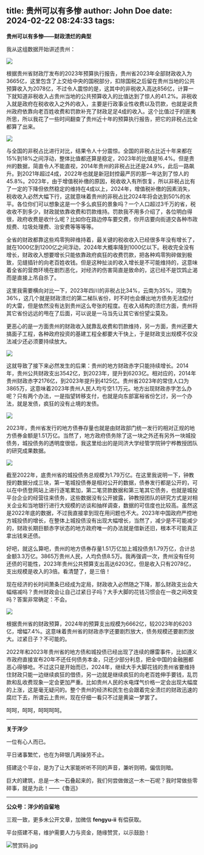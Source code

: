 title: 贵州可以有多惨
author: John Doe
date: 2024-02-22 08:24:33
tags:
---
**贵州可以有多惨——财政溃烂的典型**<!--more-->

我从这组数据开始讲述贵州：

![](/images/20240222001.png)

根据贵州省财政厅发布的2023年预算执行报告，贵州省2023年全部财政收入为3665亿，这里包含了上交给中央的国税部分，扣除国税之后留在贵州当地的公共预算收入为2078亿，不过令人震惊的是，这其中的非税收入高达856亿，计算一下就知道非税收入占贵州当地的公共预算收入的比值达到了惊人的41.2%。非税收入就是政府在税收收入之外的收入，主要是行政事业性收费以及罚款，也就是说贵州政府依靠向老百姓收费和罚款补充了财政足足4成的收入。这个比值过于的匪夷所思，所以我花了一些时间翻查了贵州近十年的预算执行报告，把它的非税占比全都算了出来。

![](/images/20240222002.png)

与全国的非税占比进行对比，结果令人十分震惊。全国的非税占比近十年来都在15%到18%之间浮动，整体比值都还算是稳定，2023年的比值是16.4%。但是贵州的数据，简直令人不能直视，2014年贵州的非税占比还是24.9%，此后一路飙升。到2021年超过4成，2022年也就是新冠封控最严厉的那一年达到了惊人的45.8%。2023年，由于增值税补缴的原因，税收收入有所恢复，所以非税占比有了一定的下降但依然稳定的维持在4成以上，2024年，增值税补缴的因素消失，税收收入必然大幅下行，这就意味着贵州的非税占比2024年将会达到50%的水平。各位你们可以想象这是一个多么疯狂的景象吗？一个人口超过3千万的省，税收收不到多少，财政就依靠收费和罚款维持。罚款我不用多介绍了，各位明白得很，政府收费是收什么呢？比如你在路边停车要交费，你开店要向街道交各种市政规费、垃圾处理费、治安费等等等等。

全省的财政都靠这些鸡零狗碎维持着，最关键的税收收入已经很多年没有增长了，就在1000亿到1200亿之间浮动，2024年大概率降到1000亿以下。税收完全没有增长，财政收入想要增长只能依靠政府疯狂的收费罚款，把各种鸡零狗碎做到极致，见缝插针的向老百姓收钱。但是这种扯淡的收入增长是不可能维持的，这意味着全省的营商环境在剧烈恶化，对经济的伤害简直是致命的，这已经不是饮鸩止渴而是直接上吊自杀了。

这里我需要横向对比一下，2023年四川的非税占比34%，云南为35%，河南为36%，这几个就是财政溃烂的第二梯队省份，时不时也会爆出地方债务无法偿付的大雷，但是依然没有达到贵州这么夸张的程度。在收入结构的溃烂方面，贵州将其它省份远远的甩在了后面，可以说是一马当先让其它省份望尘莫及。

更恶心的是一方面贵州的财政收入就靠乱收费和罚款维持，另一方面，贵州还要大搞面子工程，各种政府投资的基建工程全都要大干快上，于是财政支出规模不仅没法减少还必须要持续放大。

![](/images/20240222003.png)

这就导致了接下来必然发生的后果：贵州的地方财政赤字只能持续增长。2014年，贵州公共财政支出3542亿，到2023年，提升到6203亿。相对应的，2014年贵州财政赤字2176亿，到2023年提升到4125亿。贵州省2023年的常住人口为3865万，这意味着2023年贵州人民人均亏空1.1万元。地方出现财政赤字怎么办呢？只有两个办法，一是指望转移支付，也就是向东部富裕省份乞讨，另一个办法，就是发债，疯狂的没有止境的发债。

![](/images/20240222004.png)

2023年，贵州省发行的地方债券存量也就是由财政部门统一发行的相对正规的地方债券金额是1.51万亿。当然了，地方政府债务除了这一块之外还有另外一块城投债务，城投债务的透明度很低，我这里给出的是同济大学经管学院钟宁桦教授团队的研究成果数据。

![](/images/20240222005.png)

截至2022年，底贵州省的城投债务总规模为1.79万亿。在这里我说明一下，钟教授的数据分成三块，第一笔城投债券是相对公开的数据，债券发行都是公开的，可以在中债登网站上进行逐笔累加，第二笔贷款数据和第三笔其它债务，也就是城投平台企业的经营往来债务，这些数据没有公开披露，钟教授团队的研究方式是对相关企业和当地银行进行大规模的访谈和抽样调查，数据的可信度也比较高。虽然这是2022年底的数据，不过我直接拿到现在用问题也不大。2023年中国政府严控地方城投债的增长，在整体上城投债没有出现大幅增长，当然了，减少是不可能减少的，财政长期巨额赤字状态的地方政府唯一的办法就是借新还旧，根本不可能真正拿出钱来还债。

好吧，就这么算吧，贵州的地方债券存量1.51万亿加上城投债务1.79万亿，合计总金额3.3万亿。3865万贵州人民，人均负债8.5万。我再强调一次，贵州没有任何还债的可能性，2023年贵州公共预算支出高达6203亿，但是收入只有2078亿，支出规模是收入的3倍。看清楚了，是三倍！

现在经济的长时间萧条已经成为定局，财政收入必然随之下降，那么财政支出会大幅缩减吗？贵州财政会让自己过紧日子吗？大手大脚的花钱习惯会在一夜之间改变吗？答案非常确定：不会。

![](/images/20240222006.png)

根据贵州省的财政预算，2024年的预算支出规模为6662亿，较2023年的6203亿，增幅7.4%。这意味着贵州省的财政赤字还要剧烈放大，债务规模还要剧烈放大。过紧日子？不可能的。

2022年和2023年贵州省的地方债和城投债已经出现了连续的爆雷事件，比如遵义市政府直接宣布20年不还任何债务本金，只还少部分利息，把全中国的金融圈都恶心得够呛。不过这只是开始而已，2024年，继续大手大脚花钱的贵州省要维持住财政只能一边继续疯狂的借债，另一边就是继续疯狂的向老百姓伸手要钱，乱罚款和乱收费现象一定会更加严重。比如贵州人民的水电煤气价格一定会出现大幅度的上涨，这是毫无疑问的。整个贵州的经济和民生也会跟着完全溃烂的财政迅速的腐烂下去，所谓云上贵州，现在仔细一看只不过是黄粱一梦罢了。

呵呵，呵呵，呵呵呵呵。

- - -
**关于洋少**

一位有心人而已。

平日诸事繁忙，也在为碎银几两操劳不止。

搭建这个平台，是为了让大家能听听不同的声音，兼听则明，偏信则暗。

巨大的建筑，总是一木一石叠起来的，我们何尝做做这一木一石呢？我时常做些零碎事，就是为此！——《鲁迅》

---

**公众号：洋少的自留地** 

三观一致，更多未公开文章，加微信 **fengyu-ii** 有偿获取。

平台搭建不易，维护需要人力与资金，随缘赞赏，以示鼓励！

![赞赏码.jpg](/images/shang.jpg)
